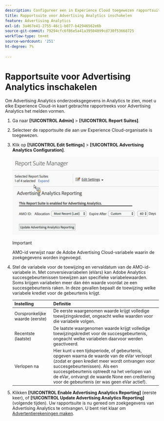 ```yaml
---
description: Configureer een in Experience Cloud toegewezen rapportsuite voor gebruik in Advertising Analytics.
title: Rapportsuite voor Advertising Analytics inschakelen
feature: Advertising Analytics
exl-id: 3a467e41-2755-46c1-b077-b42946562e6b
source-git-commit: 79294cfc6f86e5a41a39504099cd730f53668725
workflow-type: tm+mt
source-wordcount: '251'
ht-degree: 7%

---
```


# Rapportsuite voor Advertising Analytics inschakelen

Om Advertising Analytics onderzoeksgegevens in Analytics te zien, moet u elke Experience Cloud-in kaart gebrachte rapportreeks voor Advertising Analytics het melden vormen.

1. Ga naar **[!UICONTROL Admin]** > **[!UICONTROL Report Suites]**.

1. Selecteer de rapportsuite die aan uw Experience Cloud-organisatie is toegewezen.
1. Klik op **[!UICONTROL Edit Settings]** > **[!UICONTROL Advertising Analytics Configuration]**.

   ![Rapportage](assets/aa_reporting.png)

   >[!IMPORTANT]
   >
   >AMO-id verwijst naar de Adobe Advertising Cloud-variabele waarin de zoekgegevens worden ingevoegd.

1. Stel de variabele voor de toewijzing en vervaldatum van de AMO-id-variabele in. Met conversievariabelen (eVars) kan Adobe Analytics succesgebeurtenissen toewijzen aan specifieke variabelewaarden. Soms krijgen variabelen meer dan één waarde voordat ze een succesgebeurtenis raken. In deze gevallen bepaalt de toewijzing welke variabele krediet voor de gebeurtenis krijgt.

   | Instelling | Definitie |
   |--- |--- |
   | Oorspronkelijke waarde (eerste) | De eerste waargenomen waarde krijgt volledige toewijzingskrediet, ongeacht welke waarden voor die variabele volgen. |
   | Recentste (laatste) | De laatste waargenomen waarde krijgt volledige toewijzingskrediet voor de succesgebeurtenis, ongeacht welke variabelen daarvoor werden geactiveerd. |
   | Verlopen na | Hier kunt u een tijdsperiode, of gebeurtenis, opgeven waarna de waarde van de eVar verloopt (zodat er geen krediet meer wordt ontvangen voor succesgebeurtenissen).  Als een succesgebeurtenis optreedt na het verlopen van de eVar, ontvangt de waarde None een creditering voor de gebeurtenis (er was geen eVar actief). |

1. Klikken **[!UICONTROL Enable Advertising Analytics Reporting]** (eerste keer), of **[!UICONTROL Update Advertising Analytics Reporting]** (volgende tijden). Uw rapportsuite is nu gereed om zoekgegevens van Advertising Analytics te ontvangen. U bent niet klaar om [Advertentierekeningen maken](/help/integrate/c-advertising-analytics/c-adanalytics-workflow/aa-create-ad-account.md).
